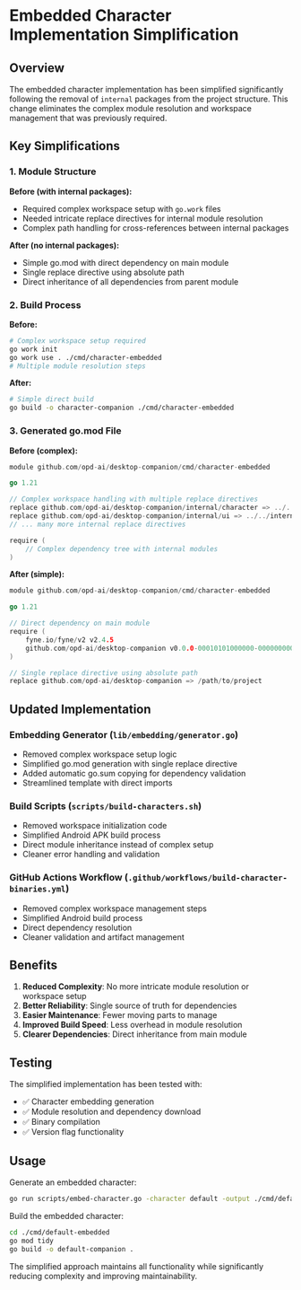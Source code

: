 # Embedded Character Implementation Simplification

## Overview

The embedded character implementation has been simplified significantly following the removal of `internal` packages from the project structure. This change eliminates the complex module resolution and workspace management that was previously required.

## Key Simplifications

### 1. Module Structure
**Before (with internal packages):**
- Required complex workspace setup with `go.work` files
- Needed intricate replace directives for internal module resolution
- Complex path handling for cross-references between internal packages

**After (no internal packages):**
- Simple go.mod with direct dependency on main module
- Single replace directive using absolute path
- Direct inheritance of all dependencies from parent module

### 2. Build Process
**Before:**
```bash
# Complex workspace setup required
go work init
go work use . ./cmd/character-embedded
# Multiple module resolution steps
```

**After:**
```bash
# Simple direct build
go build -o character-companion ./cmd/character-embedded
```

### 3. Generated go.mod File
**Before (complex):**
```go
module github.com/opd-ai/desktop-companion/cmd/character-embedded

go 1.21

// Complex workspace handling with multiple replace directives
replace github.com/opd-ai/desktop-companion/internal/character => ../../internal/character
replace github.com/opd-ai/desktop-companion/internal/ui => ../../internal/ui
// ... many more internal replace directives

require (
    // Complex dependency tree with internal modules
)
```

**After (simple):**
```go
module github.com/opd-ai/desktop-companion/cmd/character-embedded

go 1.21

// Direct dependency on main module
require (
    fyne.io/fyne/v2 v2.4.5
    github.com/opd-ai/desktop-companion v0.0.0-00010101000000-000000000000
)

// Single replace directive using absolute path
replace github.com/opd-ai/desktop-companion => /path/to/project
```

## Updated Implementation

### Embedding Generator (`lib/embedding/generator.go`)
- Removed complex workspace setup logic
- Simplified go.mod generation with single replace directive
- Added automatic go.sum copying for dependency validation
- Streamlined template with direct imports

### Build Scripts (`scripts/build-characters.sh`)
- Removed workspace initialization code
- Simplified Android APK build process
- Direct module inheritance instead of complex setup
- Cleaner error handling and validation

### GitHub Actions Workflow (`.github/workflows/build-character-binaries.yml`)
- Removed complex workspace management steps
- Simplified Android build process
- Direct dependency resolution
- Cleaner validation and artifact management

## Benefits

1. **Reduced Complexity**: No more intricate module resolution or workspace setup
2. **Better Reliability**: Single source of truth for dependencies
3. **Easier Maintenance**: Fewer moving parts to manage
4. **Improved Build Speed**: Less overhead in module resolution
5. **Clearer Dependencies**: Direct inheritance from main module

## Testing

The simplified implementation has been tested with:
- ✅ Character embedding generation
- ✅ Module resolution and dependency download
- ✅ Binary compilation
- ✅ Version flag functionality

## Usage

Generate an embedded character:
```bash
go run scripts/embed-character.go -character default -output ./cmd/default-embedded
```

Build the embedded character:
```bash
cd ./cmd/default-embedded
go mod tidy
go build -o default-companion .
```

The simplified approach maintains all functionality while significantly reducing complexity and improving maintainability.

